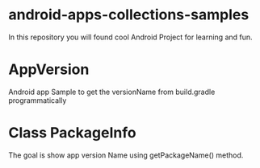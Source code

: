 # android-apps-collections-samples
In this repository you will found cool Android Project for learning and fun.

# AppVersion
Android app Sample to get the versionName from build.gradle programmatically

# Class PackageInfo
The goal is show app version Name using getPackageName() method.
